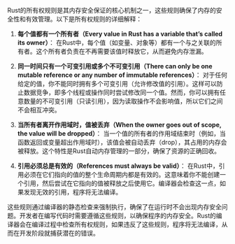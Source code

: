  Rust的所有权规则是其内存安全保证的核心机制之一，这些规则确保了内存的安全性和有效管理。以下是所有权规则的详细解释：

1. **每个值都有一个所有者（Every value in Rust has a variable that’s called its owner）**：
   在Rust中，每个值（如变量、对象等）都有一个与之关联的所有者。这个所有者负责在不再需要该值时释放它，从而避免内存泄漏。

2. **同一时间只有一个可变引用或多个不可变引用（There can only be one mutable reference or any number of immutable references）**：
   对于任何给定的值，你不能同时拥有多个可变引用（允许修改值的引用）。这样可以防止数据竞争，即多个线程或操作同时尝试修改同一个值。然而，你可以拥有任意数量的不可变引用（只读引用），因为读取操作不会影响值，所以它们之间不会相互冲突。

3. **当所有者离开作用域时，值被丢弃（When the owner goes out of scope, the value will be dropped）**：
   当一个值的所有者的作用域结束时（例如，当函数返回或变量超出作用域时），该值会被自动丢弃（drop），其占用的内存会被释放。这个特性是Rust自动内存管理的一部分，确保了资源的正确回收。

4. **引用必须总是有效的（References must always be valid）**：
   在Rust中，引用必须在它们指向的值的整个生命周期内都是有效的。这意味着你不能创建一个引用，然后尝试在它指向的值被释放之后使用它。编译器会检查这一点，如果发现无效的引用，程序将无法编译。

这些规则通过编译器的静态检查来强制执行，确保了在运行时不会出现内存安全问题。开发者在编写代码时需要遵循这些规则，以确保程序的内存安全。Rust的编译器会在编译过程中检查所有权规则，如果违反了这些规则，程序将无法编译，从而在开发阶段就捕获潜在的错误。